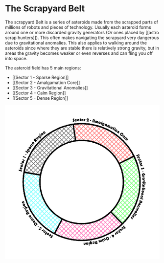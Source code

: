 # The Scrapyard Belt

The scrapyard Belt is a series of asteroids made from the scrapped parts of millions of robots and pieces of technology. Usually each asteroid forms around one or more discarded gravity generators (Or ones placed by [[astro scrap hunters]]). This often makes navigating the scrapyard very dangerous due to gravitational anomalies. This also applies to walking around the asteroids since where they are stable there is relatively strong gravity, but in areas the gravity becomes weaker or even reverses and can fling you off into space.

The asteroid field has 5 main regions:

- [[Sector 1 - Sparse Region]]
- [[Sector 2 - Amalgamation Core]]
- [[Sector 3 - Gravitational Anomalies]]
- [[Sector 4 - Calm Region]]
- [[Sector 5 - Dense Region]]

![alt](./VISUAL/Belt%20Map.png)
